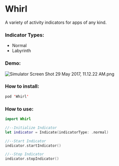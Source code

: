 # Whirl
A variety of activity indicators for apps of any kind.

### Indicator Types:
- Normal
- Labyrinth


### Demo:
![Simulator Screen Shot 29 May 2017, 11.12.22 AM.png](https://postimg.org/image/nr1l8ezcz/ "Demo Indicator")

### How to install:
```swift
pod 'Whirl'
```

### How to use:
```swift
import Whirl
```

```swift
//--Initialize Indicator
let indicator = Indicate(indicatorType: .normal)

//--Start Indicator
indicator.startIndicator()

//--Stop Indicator
indicator.stopIndicator()
```
